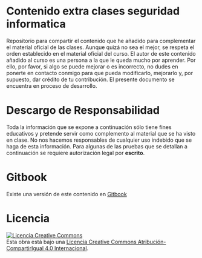 # Contenido extra clases seguridad informatica
Repositorio para compartir el contenido que he añadido para complementar el material oficial de las clases. Aunque quizá no sea el mejor, se respeta el orden establecido en el material oficial del curso. El autor de este contenido añadido al curso es una persona a la que le queda mucho por aprender. Por ello, por favor, si algo se puede mejorar o es incorrecto, no dudes en ponerte en contacto conmigo para que pueda modificarlo, mejorarlo y, por supuesto, dar crédito de tu contribución. El presente documento se encuentra en proceso de desarrollo.

# Descargo de Responsabilidad
Toda la información que se expone a continuación sólo tiene fines educativos y pretende servir como complemento al material que se ha visto en clase. No nos hacemos responsables de cualquier uso indebido que se haga de esta información. Para algunas de las pruebas que se detallan a continuación se requiere autorización legal por **escrito**.

# Gitbook
Existe una versión de este contenido en [Gitbook](https://www.gitbook.com/book/epasan/contenido-extra-clases-seguridad-informatica/details)

# Licencia
<a rel="license" href="http://creativecommons.org/licenses/by-sa/4.0/"><img alt="Licencia Creative Commons" style="border-width:0" src="https://i.creativecommons.org/l/by-sa/4.0/88x31.png" /></a><br />Esta obra está bajo una <a rel="license" href="http://creativecommons.org/licenses/by-sa/4.0/">Licencia Creative Commons Atribución-CompartirIgual 4.0 Internacional</a>.